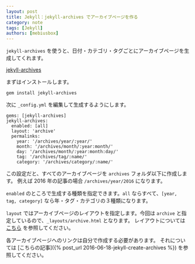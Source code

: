```yaml
---
layout: post
title: Jekyll：jekyll-archives でアーカイブページを作る
category: note
tags: [Jekyll]
authors: [mebiusbox]
---
```


`jekyll-archives` を使うと、日付・カテゴリ・タグごとにアーカイブページを生成してくれます。

[jekyll-archives](https://github.com/jekyll/jekyll-archives)

まずはインストールします。

	gem install jekyll-archives

次に `_config.yml` を編集して生成するようにします。

	gems: [jekyll-archives]
	jekyll-archives:
	  enabled: [all]
	  layout: 'archive'
	  permalinks:
	    year: '/archives/year/:year/'
	    month: '/archives/month/:year:month/'
	    day: '/archives/month/:year:month:day/'
	    tag: '/archives/tag/:name/'
	    category: '/archives/category/:name/'

この設定だと、すべてのアーカイブページを `archives` フォルダ以下に作成します。
例えば 2016 年の記事の場合 `/archives/year/2016` になります。

`enabled` のところで生成する種類を指定できます。`all` ならすべて、`[year, tag, category]` なら年・タグ・カテゴリの３種類になります。

`layout` ではアーカイブページのレイアウトを指定します。今回は `archive` と指定しているので、`_layouts/archive.html` となります。
レイアウトについては [こちら](https://github.com/jekyll/jekyll-archives/blob/master/docs/layouts.md) を参照してください。

各アーカイブページへのリンクは自分で作成する必要があります。
それについては [こちらの記事]({% post_url 2016-06-18-jekyll-create-archives %}) を参照してください。
